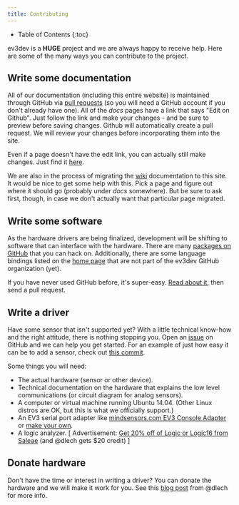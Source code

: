 ```yaml
---
title: Contributing
---
```


* Table of Contents
{:toc}

ev3dev is a **HUGE** project and we are always happy to receive help.
Here are some of the many ways you can contribute to the project.

## Write some documentation

All of our documentation (including this entire website) is maintained through
GitHub via [pull requests] (so you will need a GitHub account if you don't
already have one). All of the *docs* pages have a link that says "Edit on
Github". Just follow the link and make your changes - and be sure to preview
before saving changes. Github will automatically create a pull request. We will
review your changes before incorporating them into the site.

Even if a page doesn't have the edit link, you can actually still make changes.
Just find it [here][this-website].

We are also in the process of migrating the [wiki] documentation to this site.
It would be nice to get some help with this. Pick a page and figure out where
it should go (probably under *docs* somewhere). But be sure to ask first,
though, in case we don't actually want that particular page migrated.

## Write some software

As the hardware drivers are being finalized, development will be shifting to
software that can interface with the hardware. There are many [packages on
GitHub][ev3dev-github-org] that you can hack on. Additionally, there are some
language bindings listed on the [home page](/) that are not part of the ev3dev
GitHub organization (yet).

If you have never used GitHub before, it's super-easy. [Read about it][GitHub Help],
then send a pull request.

## Write a driver

Have some sensor that isn't supported yet? With a little technical know-how
and the right attitude, there is nothing stopping you. Open an [issue] on
GitHub and we can help you get started. For an example of just how easy it
can be to add a sensor, check out [this commit][ms-angle-sensor-commit].

Some things you will need:

* The actual hardware (sensor or other device).
* Technical documentation on the hardware that explains the low level
  communications (or circuit diagram for analog sensors).
* A computer or virtual machine running Ubuntu 14.04. (Other Linux distros are
  OK, but this is what we officially support.)
* An EV3 serial port adapter like [mindsensors.com EV3 Console Adapter] or
  [make your own][ev3-creating-a-console-cable].
* A logic analyzer.  \[ Advertisement: [Get 20% off of Logic or Logic16 from Saleae][Saleae referral]
  (and @dlech gets $20 credit) \]


## Donate hardware

Don't have the time or interest in writing a driver? You can donate the
hardware and we will make it work for you. See this
[blog post][will-work-for-sensors] from @dlech for more info.


[pull requests]: https://help.github.com/articles/using-pull-requests
[wiki]: https://github.com/ev3dev/ev3dev/wiki
[contribute-to-wiki]: https://github.com/ev3dev/ev3dev/wiki/How-to-Contribute-to-This-Wiki
[this-website]: https://github.com/ev3dev/ev3dev.github.io
[GitHub Help]: https://help.github.com/
[mindsensors.com EV3 Console Adapter]: http://mindsensors.com/index.php?module=pagemaster&PAGE_user_op=view_page&PAGE_id=189&MMN_position=39:39
[issue]: https://github.com/ev3dev/ev3dev/issues
[ms-angle-sensor-commit]: https://github.com/ev3dev/ev3dev-kernel/commit/0bb5e72135f8abf789db5d061a78a26f6281ed2f
[ev3-creating-a-console-cable]: http://botbench.com/blog/2013/08/15/ev3-creating-console-cable
[Saleae referral]: http://go.referralcandy.com/share/8LP4Z9L
[will-work-for-sensors]: http://lechnology.com/2014/08/will-work-for-sensors
[ev3dev-github-org]: https://github.com/ev3dev
